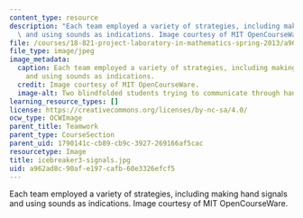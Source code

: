 ```yaml
---
content_type: resource
description: "Each team employed a variety of strategies, including making hand signals\
  \ and using sounds as indications. Image courtesy of MIT OpenCourseWare.\r\n"
file: /courses/18-821-project-laboratory-in-mathematics-spring-2013/a962ad8c90afe197cafb60e3326efcf5_icebreaker3-signals.jpg
file_type: image/jpeg
image_metadata:
  caption: Each team employed a variety of strategies, including making hand signals
    and using sounds as indications.
  credit: Image courtesy of MIT OpenCourseWare.
  image-alt: Two blindfolded students trying to communicate through hand signals.
learning_resource_types: []
license: https://creativecommons.org/licenses/by-nc-sa/4.0/
ocw_type: OCWImage
parent_title: Teamwork
parent_type: CourseSection
parent_uid: 1790141c-cb89-cb9c-3927-269166af5cac
resourcetype: Image
title: icebreaker3-signals.jpg
uid: a962ad8c-90af-e197-cafb-60e3326efcf5
---
```

Each team employed a variety of strategies, including making hand signals and using sounds as indications. Image courtesy of MIT OpenCourseWare.
